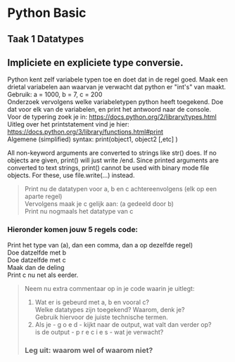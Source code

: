 # Python Basic
## Taak 1 Datatypes  
## Impliciete en expliciete type conversie.  
Python kent zelf variabele typen toe en doet dat in de regel goed.
Maak een drietal variabelen aan waarvan je verwacht dat python er "int's" van maakt.  
Gebruik: a = 1000, b = 7, c = 200  
Onderzoek vervolgens welke variabeletypen python heeft toegekend.
Doe dat voor elk van de variabelen,
en print het antwoord naar de console.  
Voor de typering zoek je in: https://docs.python.org/2/library/types.html  
Uitleg over het printstatement vind je hier:
https://docs.python.org/3/library/functions.html#print  
Algemene (simplified) syntax: print(object1, object2 [,etc] )

All non-keyword arguments are converted to strings like str() does.
If no objects are given, print() will just write /end. Since printed arguments are converted to text strings, print() cannot be used with binary mode file objects. For these, use file.write(...) instead.

> Print nu de datatypen voor a, b en c achtereenvolgens (elk op een aparte regel)  
> Vervolgens maak je c gelijk aan: (a gedeeld door b)  
> Print nu nogmaals het datatype van c  
### Hieronder komen jouw 5 regels code:
Print het type van (a), dan een comma, dan a op dezelfde regel)  
Doe datzelfde met b  
Doe datzelfde met c  
Maak dan de deling    
Print c nu net als eerder.

> Neem nu extra commentaar op in je code waarin je uitlegt:
> 1. Wat er is gebeurd met a, b en vooral c?  
Welke datatypes zijn toegekend? Waarom, denk je?  
> Gebruik hiervoor de juiste technische termen.
> 2. Als je  - g o e d - kijkt naar de output, wat valt dan verder op?  
> is de output - p r e c i e s - wat je verwacht?  
> ### Leg uit: waarom wel of waarom niet?
